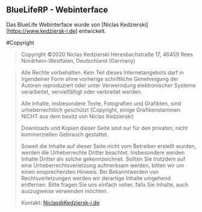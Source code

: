 ## BlueLifeRP - Webinterface
Das BlueLife Webinterface wurde von [Niclas Kedzierski][https://www.kedziersk-i.de] entwickelt.

#Copyright
>Copyright ©2020 Niclas Kedzierski
>Heresbachstraße 17, 46459 Rees 
>Nordrhein-Westfalen, Deutschland (Germany)

>Alle Rechte vorbehalten. Kein Teil dieses Internetangebots darf in irgendeiner Form ohne vorherige schriftliche Genehmigung der Autoren reproduziert oder unter
>Verwerndung elektronischer Systeme verarbeitet, vervielfältigt oder verbreitet werden.
>
>Alle Inhalte, insbesondere Texte, Fotografien und Grafikten, sind urheberrechtlich geschützt (Copyright, einige Grafikenstammen NICHT aus dem besitz von Niclas Kedzierski)
>
>Downloads und Kopien dieser Seite sind nur für den privaten, nicht kommerziellen Gebrauch gestattet.
>
>Soweit die Inhalte auf dieser Seite nicht vom Betreiber erstellt wurden, werden die Urheberrechte Dritter beachtet. Insbesondere werden Inhatle Dritter als solche      gekennzeichnet.
>Sollten Sie trotzdem auf eine Urheberrechtsverletzung aufmerksam werden, bitten wir um einen ensprechenden Hinweis. Bei Bekanntwerden von Rechtsverletzungen werden wir derartige 
>Inhalte umgehend entfernen.
>Bitte fragen Sie uns einfach voher, falls Sie Inhalte, auch auszugweise verwenden möchten.
>
>Kontakt: Niclas@Kedziersk-i.de

    
